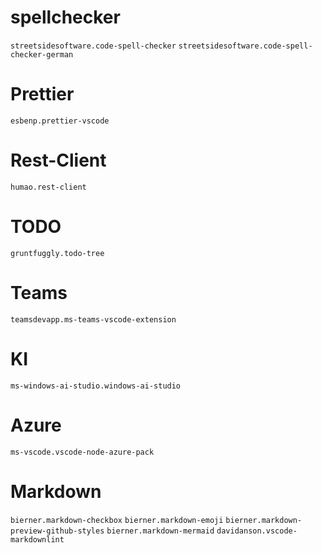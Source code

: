 # spellchecker

`streetsidesoftware.code-spell-checker`
`streetsidesoftware.code-spell-checker-german`

# Prettier

`esbenp.prettier-vscode`

# Rest-Client

`humao.rest-client`

# TODO

`gruntfuggly.todo-tree` 

# Teams

`teamsdevapp.ms-teams-vscode-extension` 

# KI

`ms-windows-ai-studio.windows-ai-studio` 

# Azure
`ms-vscode.vscode-node-azure-pack` 


# Markdown

`bierner.markdown-checkbox` 
`bierner.markdown-emoji` 
`bierner.markdown-preview-github-styles`
`bierner.markdown-mermaid`
`davidanson.vscode-markdownlint`
